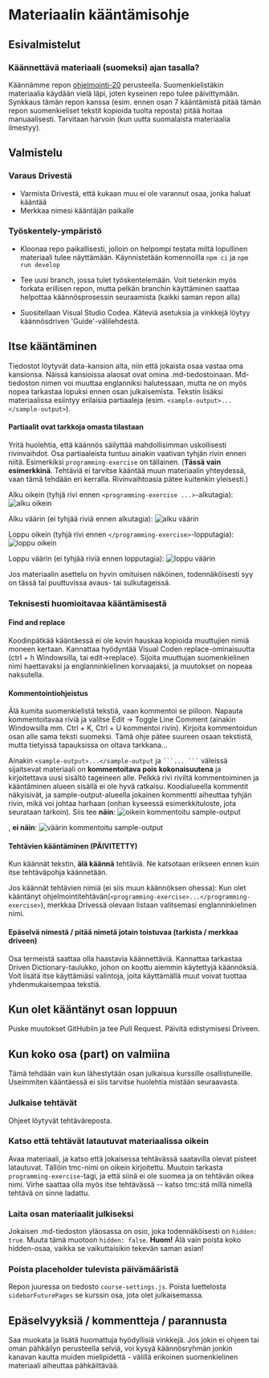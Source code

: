 # Materiaalin kääntämisohje


## Esivalmistelut

### Käännettävä materiaali (suomeksi) ajan tasalla?

Käännämme repon [ohjelmointi-20](https://github.com/rage/ohjelmointi-20) perusteella. Suomenkielistäkin materiaalia käydään vielä läpi, joten kyseinen repo tulee päivittymään. Synkkaus tämän repon kanssa (esim. ennen osan 7 kääntämistä pitää tämän repon suomenkieliset tekstit kopioida tuolta reposta) pitää hoitaa manuaalisesti. Tarvitaan harvoin (kun uutta suomalaista materiaalia ilmestyy).

## Valmistelu


### Varaus Drivestä
* Varmista Drivestä, että kukaan muu ei ole varannut osaa, jonka haluat kääntää
* Merkkaa nimesi kääntäjän paikalle


### Työskentely-ympäristö
* Kloonaa repo paikallisesti, jolloin on helpompi testata miltä lopullinen materiaali tulee näyttämään. Käynnistetään komennoilla
  `npm ci`  ja `npm run develop`

* Tee uusi branch, jossa tulet työskentelemään. Voit tietenkin myös forkata erillisen repon, mutta pelkän branchin käyttäminen saattaa helpottaa käännösprosessin seuraamista (kaikki saman repon alla)
* Suositellaan Visual Studio Codea. Käteviä asetuksia ja vinkkejä löytyy käännösdriven 'Guide'-välilehdestä.


## Itse kääntäminen

Tiedostot löytyvät data-kansion alta, niin että jokaista osaa vastaa oma kansionsa. Näissä kansioissa alaosat ovat omina .md-tiedostoinaan. Md-tiedoston nimen voi muuttaa englanniksi halutessaan, mutta ne on myös nopea tarkastaa lopuksi ennen osan julkaisemista. Tekstin lisäksi materiaalissa esiintyy erilaisia partiaaleja (esim. `<sample-output>...</sample-output>`).

#### Partiaalit ovat tarkkoja omasta tilastaan

Yritä huolehtia, että käännös säilyttää mahdollisimman uskollisesti rivinvaihdot. Osa partiaaleista tuntuu ainakin vaativan tyhjän rivin ennen niitä. Esimerkiksi `programming-exercise` on tällainen. (**Tässä vain esimerkkinä**. Tehtäviä ei tarvitse kääntää muun materiaalin yhteydessä, vaan tämä tehdään eri kerralla. Rivinvaihtoasia pätee kuitenkin yleisesti.)

Alku oikein (tyhjä rivi ennen `<programming-exercise ...>`-alkutagia):
![alku oikein](programming_ex_start_correct.png)

Alku väärin (ei tyhjää riviä ennen alkutagia):
![alku väärin](programming_ex_start_incorrect.png)

Loppu oikein (tyhjä rivi ennen `</programming-exercise>`-lopputagia):
![loppu oikein](programming_ex_end_correct.png)

Loppu väärin (ei tyhjää riviä ennen lopputagia):
![loppu väärin](programming_ex_end_incorrect.png)

Jos materiaalin asettelu on hyvin omituisen näköinen, todennäköisesti syy on tässä tai puuttuvissa avaus- tai sulkutageissä.

### Teknisesti huomioitavaa kääntämisestä

#### Find and replace

Koodinpätkää kääntäessä ei ole kovin hauskaa kopioida muuttujien nimiä moneen kertaan. Kannattaa hyödyntää Visual Coden replace-ominaisuutta (ctrl + h Windowsilla, tai edit->replace). Sijoita muuttujan suomenkielinen nimi haettavaksi ja englanninkielinen korvaajaksi, ja muutokset on nopeaa naksutella.


#### Kommentointiohjeistus

Älä kumita suomenkielistä tekstiä, vaan kommentoi se piiloon. Napauta kommentoitavaa riviä ja valitse Edit -> Toggle Line Comment (ainakin Windowsilla mm. Ctrl + K, Ctrl + U kommentoi rivin). Kirjoita kommentoidun osan alle sama teksti suomeksi. Tämä ohje pätee suureen osaan tekstistä, mutta tietyissä tapauksissa on oltava tarkkana...

Ainakin `<sample-output>...</sample-output` ja ` ```... ``` ` väleissä sijaitsevat materiaali on **kommentoitava pois kokonaisuutena** ja kirjoitettava uusi sisältö tageineen alle. Pelkkä rivi riviltä kommentoiminen ja kääntäminen alueen sisällä ei ole hyvä ratkaisu. Koodialueella kommentit näkyisivät, ja sample-output-alueella jokainen kommentti aiheuttaa tyhjän rivin, mikä voi johtaa harhaan (onhan kyseessä esimerkkituloste, jota seurataan tarkoin). Siis tee **näin**:
![oikein kommentoitu sample-output](sample_output_correct.png)

, **ei näin**:
![väärin kommentoitu sample-output](sample_output_incorrect.png)





#### Tehtävien kääntäminen (PÄIVITETTY)

Kun käännät tekstin, **älä käännä** tehtäviä. Ne katsotaan erikseen ennen kuin itse tehtäväpohja käännetään.

Jos käännät tehtävien nimiä (ei siis muun käännöksen ohessa): Kun olet kääntänyt ohjelmointitehtävän(`<programming-exercise>...</programming-exercise>`), merkkaa Drivessä olevaan listaan valitsemasi englanninkielinen nimi.

#### Epäselvä nimestä / pitää nimetä jotain toistuvaa (tarkista / merkkaa driveen)

Osa termeistä saattaa olla haastavia käännettäviä. Kannattaa tarkastaa Driven Dictionary-taulukko, johon on koottu aiemmin käytettyjä käännöksiä. Voit lisätä itse käyttämiäsi valintoja, joita käyttämällä muut voivat tuottaa yhdenmukaisempaa tekstiä.

## Kun olet kääntänyt osan loppuun

Puske muutokset GitHubiin ja tee Pull Request. Päivitä edistymisesi Driveen.

## Kun koko osa (part) on valmiina

Tämä tehdään vain kun lähestytään osan julkaisua kurssille osallistuneille. Useimmiten kääntäessä ei siis tarvitse huolehtia mistään seuraavasta.

### Julkaise tehtävät

Ohjeet löytyvät tehtäväreposta.

### Katso että tehtävät latautuvat materiaalissa oikein

Avaa materiaali, ja katso että jokaisessa tehtävässä saatavilla olevat pisteet latautuvat. Tällöin tmc-nimi on oikein kirjoitettu. Muutoin tarkasta `programming-exercise`-tagi, ja että siinä ei ole suomea ja on tehtävän oikea nimi. Virhe saattaa olla myös itse tehtävässä -- katso tmc:stä millä nimellä tehtävä on sinne ladattu.

### Laita osan materiaalit julkiseksi

Jokaisen .md-tiedoston yläosassa on osio, joka todennäköisesti on `hidden: true`. Muuta tämä muotoon `hidden: false`. **Huom!** Älä vain poista koko hidden-osaa, vaikka se vaikuttaisikin tekevän saman asian!

### Poista placeholder tulevista päivämääristä

Repon juuressa on tiedosto `course-settings.js`. Poista luettelosta `sidebarFuturePages` se kurssin osa, jota olet julkaisemassa.

## Epäselvyyksiä / kommentteja / parannusta

Saa muokata ja lisätä huomattuja hyödyllisiä vinkkejä. Jos jokin ei ohjeen tai oman pähkäilyn perusteella selviä, voi kysyä käännösryhmän jonkin kanavan kautta muiden mielipidettä - välillä erikoinen suomenkielinen materiaali aiheuttaa pähkäiltävää.